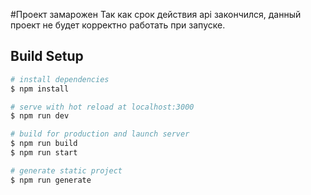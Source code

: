 #Проект замарожен
Так как срок действия api закончился, данный проект не будет корректно работать при запуске.

## Build Setup

```bash
# install dependencies
$ npm install

# serve with hot reload at localhost:3000
$ npm run dev

# build for production and launch server
$ npm run build
$ npm run start

# generate static project
$ npm run generate
```
